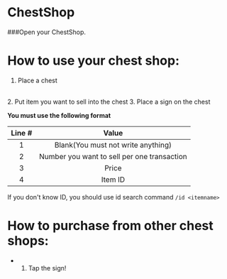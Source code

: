 # ChestShop
###Open your ChestShop.

# How to use your chest shop:
1. Place a chest
<br>
2. Put item you want to sell into the chest
3. Place a sign on the chest

  **You must use the following format**
  
  | Line # | Value |
  | :------: | :---: |
  | 1 | Blank(You must not write anything) |
  | 2 | Number you want to sell per one transaction |
  | 3 | Price |
  | 4 | Item ID |
  
  If you don't know ID, you should use id search command `/id <itemname>`

# How to purchase from other chest shops:

- 1. Tap the sign!
